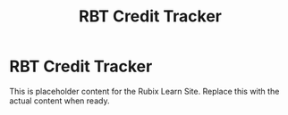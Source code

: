 ﻿---
title: RBT Credit Tracker
sidebar_label: RBT Credit Tracker
---

<!-- File: docs/explorer-analytics/rbt-tracker.md -->
# RBT Credit Tracker

This is placeholder content for the Rubix Learn Site. Replace this with the actual content when ready.

